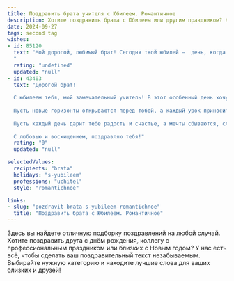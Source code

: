 ```yaml
---
title: Поздравить брата учителя с Юбилеем. Романтичное
description: Хотите поздравить брата с Юбилеем или другим праздником? Наш ИИ создаст незабываемое поздравление, а вы обязательно выделитесь среди других.  
date: 2024-09-27
tags: second tag
wishes:
- id: 85120
  text: "Мой дорогой, любимый брат! Сегодня твой юбилей –  день, когда хочется говорить о тебе только самые прекрасные слова.  Ты – не просто мой брат, ты – мой друг, мой защитник, мой учитель (в прямом и переносном смысле!).  Твой светлый ум, твоя безграничная доброта и умение вдохновлять – это то, что я всегда буду ценить.  Пусть твоя жизнь будет такой же яркой и прекрасной, как ты сам, полной любви, счастья и новых открытий.  С юбилеем, любимый!
  "
  rating: "undefined"
  updated: "null"
- id: 43403
  text: "Дорогой брат!
  
  С юбилеем тебя, мой замечательный учитель! В этот особенный день хочу пожелать тебе, чтобы жизнь твоя была наполнена светом знаний и радостью вдохновения. Ты не просто передаешь знания своим ученикам, но и зажигаешь искорки любознательности в их сердцах.
  
  Пусть новые горизонты открываются перед тобой, а каждый урок приносит только положительные эмоции. Ты — мудрый наставник и верный друг, и я горжусь тем, что ты мой брат.
  
  Пусть каждый день дарит тебе радость и счастье, а мечты сбываются, словно заветные желания, записанные на страницах учебников. Знай, что твоя работа имеет огромное значение для многих, и ты навсегда останешься в сердцах своих учеников.
  
  С любовью и восхищением, поздравляю тебя!"
  rating: "0"
  updated: "null"

selectedValues:
  recipients: "brata"
  holidays: "s-yubileem"
  professions: "uchitel"
  style: "romantichnoe"

links:
- slug: "pozdravit-brata-s-yubileem-romantichnoe"
  title: "Поздравить брата с Юбилеем. Романтичное"
---
```


Здесь вы найдете отличную подборку поздравлений на любой случай. 
Хотите поздравить друга с днём рождения, коллегу с профессиональным праздником или близких с Новым годом? У нас есть всё, чтобы сделать ваш поздравительный текст незабываемым. Выбирайте нужную категорию и находите лучшие слова для ваших близких и друзей!
